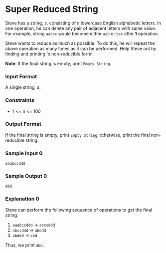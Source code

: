 # Super Reduced String

Steve has a string, *s*, consisting of *n* lowercase English alphabetic letters. In one operation, he can delete any pair of adjacent letters with same value. For example, string `aabcc` would become either `aab` or `bcc` after **1** operation.

Steve wants to reduce  as much as possible. To do this, he will repeat the above operation as many times as it can be performed. Help Steve out by finding and printing 's non-reducible form!

**Note**: If the final string is empty, print `Empty String`.

### Input Format

A single string, *s*.

### Constraints

 * 1 <= n <= 100

### Output Format

If the final string is empty, print `Empty String`; otherwise, print the final non-reducible string.

### Sample Input 0

    aaabccddd
    
### Sample Output 0

    abd
    
### Explanation 0

Steve can perform the following sequence of operations to get the final string:

   1) `aaabccddd` → `abccddd`
   2) `abccddd` → `abddd`
   3) `abddd` → `abd`
   
Thus, we print `abd`.